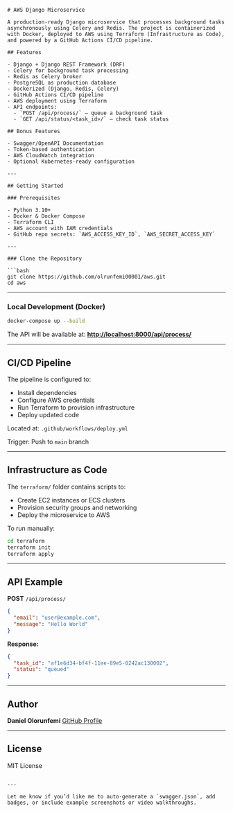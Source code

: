 ```
# AWS Django Microservice

A production-ready Django microservice that processes background tasks asynchronously using Celery and Redis. The project is containerized with Docker, deployed to AWS using Terraform (Infrastructure as Code), and powered by a GitHub Actions CI/CD pipeline.

## Features

- Django + Django REST Framework (DRF)
- Celery for background task processing
- Redis as Celery broker
- PostgreSQL as production database
- Dockerized (Django, Redis, Celery)
- GitHub Actions CI/CD pipeline
- AWS deployment using Terraform
- API endpoints:
  - `POST /api/process/` – queue a background task
  - `GET /api/status/<task_id>/` – check task status

## Bonus Features

- Swagger/OpenAPI Documentation
- Token-based authentication
- AWS CloudWatch integration
- Optional Kubernetes-ready configuration

---

## Getting Started

### Prerequisites

- Python 3.10+
- Docker & Docker Compose
- Terraform CLI
- AWS account with IAM credentials
- GitHub repo secrets: `AWS_ACCESS_KEY_ID`, `AWS_SECRET_ACCESS_KEY`

---

### Clone the Repository

```bash
git clone https://github.com/olrunfemi00001/aws.git
cd aws
````

---

### Local Development (Docker)

```bash
docker-compose up --build
```

The API will be available at:
**[http://localhost:8000/api/process/](http://localhost:8000/api/process/)**

---

## CI/CD Pipeline

The pipeline is configured to:

* Install dependencies
* Configure AWS credentials
* Run Terraform to provision infrastructure
* Deploy updated code

Located at: `.github/workflows/deploy.yml`

Trigger: Push to `main` branch

---

## Infrastructure as Code

The `terraform/` folder contains scripts to:

* Create EC2 instances or ECS clusters
* Provision security groups and networking
* Deploy the microservice to AWS

To run manually:

```bash
cd terraform
terraform init
terraform apply
```

---

## API Example

**POST** `/api/process/`

```json
{
  "email": "user@example.com",
  "message": "Hello World"
}
```

**Response:**

```json
{
  "task_id": "af1e6d34-bf4f-11ee-89e5-0242ac130002",
  "status": "queued"
}
```

---

## Author

**Daniel Olorunfemi**
[GitHub Profile](https://github.com/olrunfemi00001)

---

## License

MIT License

```

---

Let me know if you’d like me to auto-generate a `swagger.json`, add badges, or include example screenshots or video walkthroughs.
```
